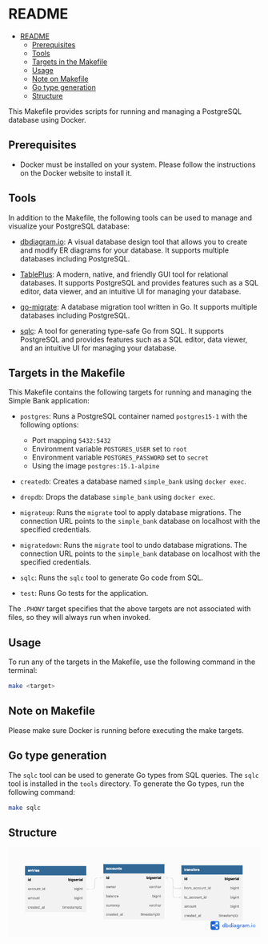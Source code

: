 # README

- [README](#readme)
  - [Prerequisites](#prerequisites)
  - [Tools](#tools)
  - [Targets in the Makefile](#targets-in-the-makefile)
  - [Usage](#usage)
  - [Note on Makefile](#note-on-makefile)
  - [Go type generation](#go-type-generation)
  - [Structure](#structure)

This Makefile provides scripts for running and managing a PostgreSQL database using Docker.

## Prerequisites

- Docker must be installed on your system. Please follow the instructions on the Docker website to install it.

## Tools

In addition to the Makefile, the following tools can be used to manage and visualize your PostgreSQL database:

- [dbdiagram.io](https://dbdiagram.io/): A visual database design tool that allows you to create and modify ER diagrams for your database. It supports multiple databases including PostgreSQL.

- [TablePlus](https://tableplus.com/): A modern, native, and friendly GUI tool for relational databases. It supports PostgreSQL and provides features such as a SQL editor, data viewer, and an intuitive UI for managing your database.

- [go-migrate](https://github.com/golang-migrate/migrate): A database migration tool written in Go. It supports multiple databases including PostgreSQL.

- [sqlc](sqlc.dev): A tool for generating type-safe Go from SQL. It supports PostgreSQL and provides features such as a SQL editor, data viewer, and an intuitive UI for managing your database.

## Targets in the Makefile

This Makefile contains the following targets for running and managing the Simple Bank application:

- `postgres`: Runs a PostgreSQL container named `postgres15-1` with the following options:

  - Port mapping `5432:5432`
  - Environment variable `POSTGRES_USER` set to `root`
  - Environment variable `POSTGRES_PASSWORD` set to `secret`
  - Using the image `postgres:15.1-alpine`

- `createdb`: Creates a database named `simple_bank` using `docker exec`.

- `dropdb`: Drops the database `simple_bank` using `docker exec`.

- `migrateup`: Runs the `migrate` tool to apply database migrations. The connection URL points to the `simple_bank` database on localhost with the specified credentials.

- `migratedown`: Runs the `migrate` tool to undo database migrations. The connection URL points to the `simple_bank` database on localhost with the specified credentials.

- `sqlc`: Runs the `sqlc` tool to generate Go code from SQL.

- `test`: Runs Go tests for the application.

The `.PHONY` target specifies that the above targets are not associated with files, so they will always run when invoked.

## Usage

To run any of the targets in the Makefile, use the following command in the terminal:

```sh
make <target>
```

## Note on Makefile

Please make sure Docker is running before executing the make targets.

## Go type generation

The `sqlc` tool can be used to generate Go types from SQL queries. The `sqlc` tool is installed in the `tools` directory. To generate the Go types, run the following command:

```sh
make sqlc
```

## Structure

![simple_bank](./simple_bank.png)
